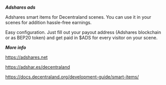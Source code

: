 ***Adshares ads***

Adshares smart items for Decentraland scenes. You can use it in your scenes for addition hassle-free earnings.

Easy configuration. Just fill out your payout address (Adshares blockchain or as BEP20 token) and get paid in $ADS for every visitor on your scene.

***More info***

https://adshares.net

https://adshar.es/decentraland

https://docs.decentraland.org/development-guide/smart-items/
